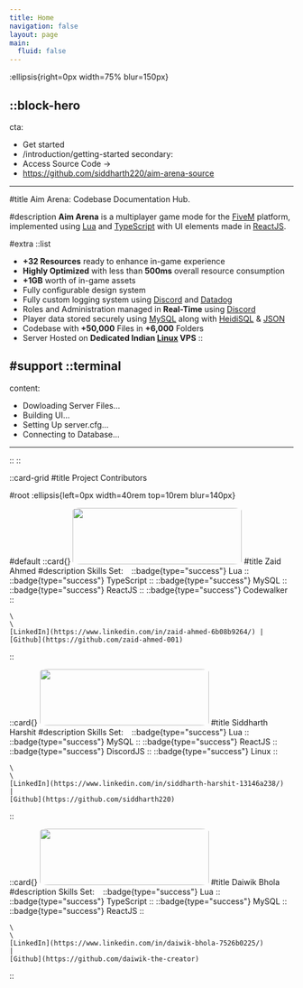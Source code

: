 ```yaml
---
title: Home
navigation: false
layout: page
main:
  fluid: false
---
```


:ellipsis{right=0px width=75% blur=150px}

::block-hero
---
cta:
  - Get started
  - /introduction/getting-started
secondary:
  - Access Source Code →
  - https://github.com/siddharth220/aim-arena-source
---

#title
Aim Arena: Codebase Documentation Hub.

#description
**Aim Arena** is a multiplayer game mode for the [FiveM](https://fivem.net/) platform, implemented using [Lua](https://www.lua.org/) and [TypeScript](https://www.typescriptlang.org/) with UI elements made in [ReactJS](https://react.dev/).

#extra
  ::list
  - **+32 Resources** ready to enhance in-game experience
  - **Highly Optimized** with less than **500ms** overall resource consumption
  - **+1GB** worth of in-game assets 
  - Fully configurable design system
  - Fully custom logging system using [Discord](https://discord.com/) and [Datadog](https://www.datadoghq.com/) 
  - Roles and Administration managed in **Real-Time** using [Discord](https://discord.com/)
  - Player data stored securely using [MySQL](https://www.mysql.com/) along with [HeidiSQL](https://www.heidisql.com/) & [JSON](https://www.json.org/json-en.html)
  - Codebase with **+50,000** Files in **+6,000** Folders
  - Server Hosted on **Dedicated Indian [Linux](https://www.linux.org/) VPS**
  ::

#support
  ::terminal
  ---
  content:
  - Dowloading Server Files...
  - Building UI...
  - Setting Up server.cfg...
  - Connecting to Database...
  ---
  ::
::

::card-grid
#title
Project Contributors 

#root
:ellipsis{left=0px width=40rem top=10rem blur=140px}


#default
  ::card{}
  <img src="https://cdn.discordapp.com/attachments/1166938409277853726/1166939435829579857/image.png?ex=65cd830a&is=65bb0e0a&hm=b04365f47f5e34990bc80dc321c78a04362d3df0ba115f27330be8cf41d18adf&" height="100" width="300" style="border-radius:5%">
  #title
    Zaid Ahmed
  #description
    Skills Set: &ensp; 
    ::badge{type="success"}
      Lua
    ::
    ::badge{type="success"}
      TypeScript
    ::
    ::badge{type="success"}
      MySQL
    ::
    ::badge{type="success"}
      ReactJS
    ::
    ::badge{type="success"}
      Codewalker
    ::

    \
    \
    [LinkedIn](https://www.linkedin.com/in/zaid-ahmed-6b08b9264/) | [Github](https://github.com/zaid-ahmed-001)  
  ::
  

  ::card{}
  <img src="https://cdn.discordapp.com/attachments/1166938409277853726/1166939435829579857/image.png?ex=65cd830a&is=65bb0e0a&hm=b04365f47f5e34990bc80dc321c78a04362d3df0ba115f27330be8cf41d18adf&" height="100" width="300" style="border-radius:5%">
  #title
    Siddharth Harshit
  #description
    Skills Set: &ensp;
  ::badge{type="success"}
    Lua
  ::
  ::badge{type="success"}
    MySQL
  ::
  ::badge{type="success"}
    ReactJS
  ::
  ::badge{type="success"}
    DiscordJS
  ::
  ::badge{type="success"}
    Linux
  ::

    \
    \
    [LinkedIn](https://www.linkedin.com/in/siddharth-harshit-13146a238/) 
    | 
    [Github](https://github.com/siddharth220)
  ::

  ::card{}
  <img src="https://cdn.discordapp.com/attachments/1166938409277853726/1166939435829579857/image.png?ex=65cd830a&is=65bb0e0a&hm=b04365f47f5e34990bc80dc321c78a04362d3df0ba115f27330be8cf41d18adf&" height="100" width="300" style="border-radius:5%">
  #title
    Daiwik Bhola
  #description
    Skills Set: &ensp; 
  ::badge{type="success"}
    Lua
  ::
  ::badge{type="success"}
    TypeScript
  ::
  ::badge{type="success"}
    MySQL
  ::
  ::badge{type="success"}
    ReactJS
  ::

    \
    \
    [LinkedIn](https://www.linkedin.com/in/daiwik-bhola-7526b0225/) 
    | 
    [Github](https://github.com/daiwik-the-creator)
  ::
	